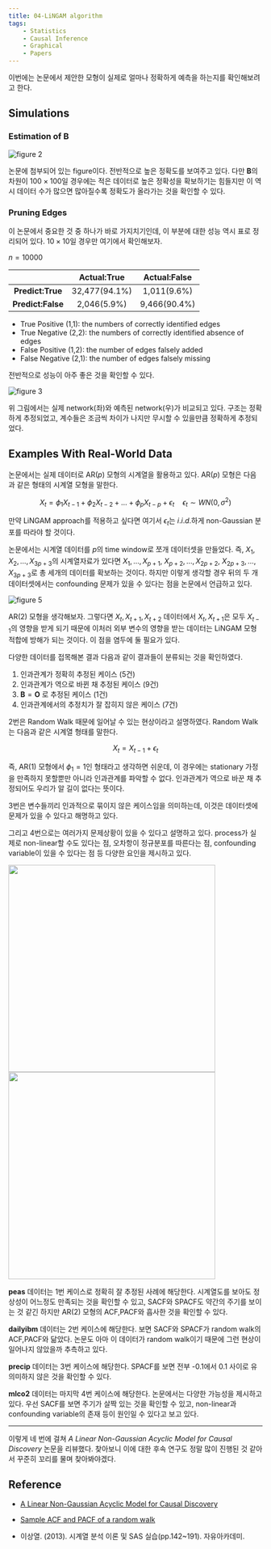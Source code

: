 ```yaml
---
title: 04-LiNGAM algorithm
tags:
    - Statistics
    - Causal Inference  
    - Graphical
    - Papers
---
```


이번에는 논문에서 제안한 모형이 실제로 얼마나 정확하게 예측을 하는지를 확인해보려고 한다.

<!--more-->

## Simulations

### Estimation of $\mathbf{B}$

![figure 2](/assets/images/lingam-figure2.jpg)

논문에 첨부되어 있는 figure이다. 전반적으로 높은 정확도를 보여주고 있다. 다만 $\mathbf{B}$의 차원이 $100 \times 100$일 경우에는 적은 데이터로 높은 정확성을 확보하기는 힘들지만 이 역시 데이터 수가 많으면 많아질수록 정확도가 올라가는 것을 확인할 수 있다.

### Pruning Edges

이 논문에서 중요한 것 중 하나가 바로 가지치기인데, 이 부분에 대한 성능 역시 표로 정리되어 있다. $10 \times 10$일 경우만 여기에서 확인해보자.

$n=10000$

|                |Actual:True|Actual:False|
|:--------------:|:----------:|:--------:|
|__Predict:True__|32,477(94.1%)|1,011(9.6%)|
|__Predict:False__|2,046(5.9%)|9,466(90.4%)

* True Positive (1,1): the numbers of correctly identified edges
* True Negative (2,2): the numbers of correctly identified absence of edges
* False Positive (1,2): the number of edges falsely added
* False Negative (2,1): the number of edges falsely missing

전반적으로 성능이 아주 좋은 것을 확인할 수 있다.

![figure 3](/assets/images/lingam-figure3.jpg)

위 그림에서는 실제 network(좌)와 예측된 network(우)가 비교되고 있다. 구조는 정확하게 추정되었고, 계수들은 조금씩 차이가 나지만 무시할 수 있을만큼 정확하게 추정되었다.

## Examples With Real-World Data

논문에서는 실제 데이터로 $\text{AR}(p)$ 모형의 시계열을 활용하고 있다. $\text{AR}(p)$ 모형은 다음과 같은 형태의 시계열 모형을 말한다.

$$
X_t = \phi_1X_{t-1}+\phi_2X_{t-2}+\dots+\phi_pX_{t-p}+\epsilon_t \quad \epsilon_t \sim WN(0,\sigma^2)
$$

만약 LiNGAM approach를 적용하고 싶다면 여기서 $\epsilon_t$는 $i.i.d.$하게 non-Gaussian 분포를 따라야 할 것이다.

논문에서는 시계열 데이터를 $p$의 time window로 쪼개 데이터셋을 만들었다. 즉, $X_1,X_2,\dots,X_{3p+3}$의 시계열자료가 있다면 $X_1,\dots,X_{p+1}$, $X_{p+2},\dots,X_{2p+2}$, $X_{2p+3},\dots,X_{3p+3}$로 총 세개의 데이터를 확보하는 것이다. 하지만 이렇게 생각할 경우 뒤의 두 개 데이터셋에서는 confounding 문제가 있을 수 있다는 점을 논문에서 언급하고 있다.

![figure 5](/assets/images/lingam-figure5.jpg)

$\text{AR}(2)$ 모형을 생각해보자. 그렇다면 $X_t,X_{t+1},X_{t+2}$ 데이터에서 $X_t,X_{t+1}$은 모두 $X_{t-1}$의 영향을 받게 되기 때문에 이처러 외부 변수의 영향을 받는 데이터는 LiNGAM 모형 적합에 방해가 되는 것이다. 이 점을 염두에 둘 필요가 있다.

다양한 데이터를 접목해본 결과 다음과 같이 결과들이 분류되는 것을 확인하였다.

1. 인과관계가 정확히 추정된 케이스 (5건)
2. 인과관계가 역으로 바뀐 채 추정된 케이스 (9건)
3. $\mathbf{B}=\mathbf{O}$ 로 추정된 케이스 (1건)
4. 인과관계에서의 추정치가 잘 잡히지 않은 케이스 (7건)

2번은 Random Walk 때문에 일어날 수 있는 현상이라고 설명하였다. Random Walk는 다음과 같은 시계열 형태를 말한다.

$$
X_t = X_{t-1}+\epsilon_t
$$

즉, $\text{AR}(1)$ 모형에서 $\phi_1=1$인 형태라고 생각하면 쉬운데, 이 경우에는 stationary 가정을 만족하지 못할뿐만 아니라 인과관계를 파악할 수 없다. 인과관계가 역으로 바꾼 채 추정되어도 우리가 알 길이 없다는 뜻이다.

3번은 변수들끼리 인과적으로 묶이지 않은 케이스임을 의미하는데, 이것은 데이터셋에 문제가 있을 수 있다고 해명하고 있다.

그리고 4번으로는 여러가지 문제상황이 있을 수 있다고 설명하고 있다. process가 실제로 non-linear할 수도 있다는 점, 오차항이 정규분포를 따른다는 점, confounding variable이 있을 수 있다는 점 등 다양한 요인을 제시하고 있다.

<p float="left">
  <img src="/assets/images/lingam-figure6.jpg" width="410" />
  <img src="/assets/images/lingam-figure7.jpg" width="410" />
</p>

__peas__ 데이터는 1번 케이스로 정확히 잘 추정된 사례에 해당한다. 시계열도를 보아도 정상성이 어느정도 만족되는 것을 확인할 수 있고, SACF와 SPACF도 약간의 주기를 보이는 것 같긴 하지만 $\text{AR}(2)$ 모형의 ACF,PACF와 흡사한 것을 확인할 수 있다.

__dailyibm__ 데이터는 2번 케이스에 해당한다. 보면 SACF와 SPACF가 random walk의 ACF,PACF와 닮았다. 논문도 아마 이 데이터가 random walk이기 때문에 그런 현상이 일어나지 않았을까 추측하고 있다.

__precip__ 데이터는 3번 케이스에 해당한다. SPACF를 보면 전부 -0.1에서 0.1 사이로 유의미하지 않은 것을 확인할 수 있다.

__mlco2__ 데이터는 마지막 4번 케이스에 해당한다. 논문에서는 다양한 가능성을 제시하고 있다. 우선 SACF를 보면 주기가 살짝 있는 것을 확인할 수 있고, non-linear과 confounding variable의 존재 등이 원인일 수 있다고 보고 있다.

---

이렇게 네 번에 걸쳐 _A Linear Non-Gaussian Acyclic Model for Causal Discovery_ 논문을 리뷰했다. 찾아보니 이에 대한 후속 연구도 정말 많이 진행된 것 같아서 꾸준히 꼬리를 물며 찾아봐야겠다.

## Reference

* <a href="https://www.jmlr.org/papers/volume7/shimizu06a/shimizu06a.pdf">A Linear Non-Gaussian Acyclic Model for Causal Discovery</a>

* <a href="https://stats.stackexchange.com/questions/87000/sample-acf-and-pacf-of-a-random-walk">Sample ACF and PACF of a random walk</a>

* 이상열. (2013). 시계열 분석 이론 및 SAS 실습(pp.142~191). 자유아카데미.
